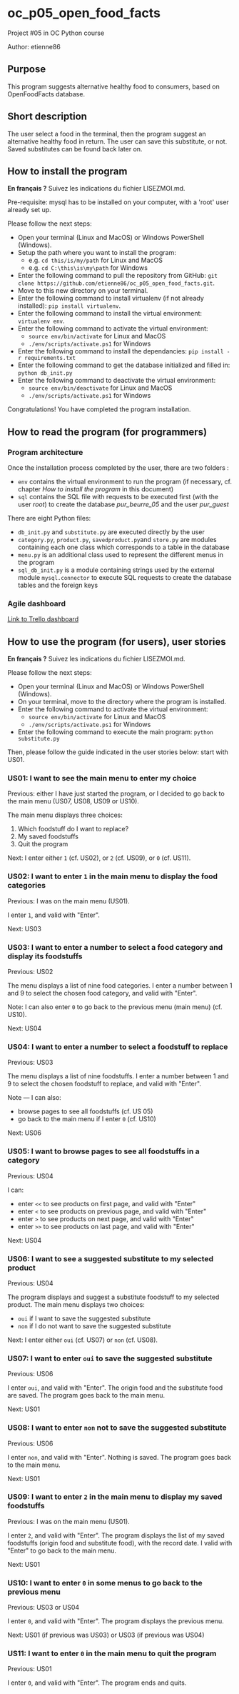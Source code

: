 # oc\_p05\_open\_food\_facts

Project #05 in OC Python course

Author: etienne86

## Purpose

This program suggests alternative healthy food to consumers, based on OpenFoodFacts database.

## Short description

The user select a food in the terminal, then the program suggest an alternative healthy food in return. The user can save this substitute, or not. Saved substitutes can be found back later on.

## How to install the program

**En français ?** Suivez les indications du fichier LISEZMOI.md.

Pre-requisite: mysql has to be installed on your computer, with a 'root' user already set up.

Please follow the next steps:
* Open your terminal (Linux and MacOS) or Windows PowerShell (Windows).
* Setup the path where you want to install the program:
    * e.g. `cd this/is/my/path` for Linux and MacOS
    * e.g. `cd C:\this\is\my\path` for Windows
* Enter the following command to pull the repository from GitHub: `git clone https://github.com/etienne86/oc_p05_open_food_facts.git`.
* Move to this new directory on your terminal.
* Enter the following command to install virtualenv (if not already installed): `pip install virtualenv`.
* Enter the following command to install the virtual environment: `virtualenv env`.
* Enter the following command to activate the virtual environment:
    * `source env/bin/activate` for Linux and MacOS
    * `./env/scripts/activate.ps1` for Windows
* Enter the following command to install the dependancies: `pip install -r requirements.txt`
* Enter the following command to get the database initialized and filled in: `python db_init.py`
* Enter the following command to deactivate the virtual environment:
    * `source env/bin/deactivate` for Linux and MacOS
    * `./env/scripts/activate.ps1` for Windows
    
Congratulations! You have completed the program installation.

## How to read the program (for programmers)

### Program architecture

Once the installation process completed by the user, there are two folders :
* `env` contains the virtual environment to run the program (if necessary, cf. chapter *How to install the program* in this document)
* `sql` contains the SQL file with requests to be executed first (with the user *root*) to create the database *pur_beurre_05* and the user *pur_guest*

There are eight Python files:
* `db_init.py` and `substitute.py` are executed directly by the user
* `category.py`, `product.py`, `savedproduct.py`and `store.py` are modules containing each one class which corresponds to a table in the database
* `menu.py` is an additional class used to represent the different menus in the program
* `sql_db_init.py` is a module containing strings used by the external module `mysql.connector` to execute SQL requests to create the database tables and the foreign keys

### Agile dashboard

[Link to Trello dashboard](https://trello.com/b/Q6r47F1d/e-barbier-oc-da-py-open-food-facts)

## How to use the program (for users), user stories

**En français ?** Suivez les indications du fichier LISEZMOI.md.

Please follow the next steps:
* Open your terminal (Linux and MacOS) or Windows PowerShell (Windows).
* On your terminal, move to the directory where the program is installed.
* Enter the following command to activate the virtual environment:
    * `source env/bin/activate` for Linux and MacOS
    * `./env/scripts/activate.ps1` for Windows
* Enter the following command to execute the main program: `python substitute.py`

Then, please follow the guide indicated in the user stories below: start with US01.

### US01: I want to see the main menu to enter my choice

Previous: either I have just started the program, or I decided to go back to the main menu (US07, US08, US09 or US10).

The main menu displays three choices:
1. Which foodstuff do I want to replace?
2. My saved foodstuffs
0. Quit the program

Next: I enter either `1` (cf. US02), or `2` (cf. US09), or `0` (cf. US11).

### US02: I want to enter `1` in the main menu to display the food categories

Previous: I was on the main menu (US01).

I enter `1`, and valid with "Enter".

Next: US03

### US03: I want to enter a number to select a food category and display its foodstuffs

Previous: US02

The menu displays a list of nine food categories. I enter a number between 1 and 9 to select the chosen food category, and valid with "Enter".

Note: I can also enter `0` to go back to the previous menu (main menu) (cf. US10).

Next: US04

### US04: I want to enter a number to select a foodstuff to replace

Previous: US03

The menu displays a list of nine foodstuffs. I enter a number between 1 and 9 to select the chosen foodstuff to replace, and valid with "Enter".

Note — I can also:
* browse pages to see all foodstuffs (cf. US 05)
* go back to the main menu if I enter `0` (cf. US10)

Next: US06

### US05: I want to browse pages to see all foodstuffs in a category

Previous: US04

I can:
* enter `<<` to see products on first page, and valid with "Enter"
* enter `<` to see products on previous page, and valid with "Enter"
* enter `>` to see products on next page, and valid with "Enter"
* enter `>>` to see products on last page, and valid with "Enter"

Next: US04

### US06: I want to see a suggested substitute to my selected product

Previous: US04

The program displays and suggest a substitute foodstuff to my selected product. The main menu displays two choices:
* `oui` if I want to save the suggested substitute
* `non` if I do not want to save the suggested substitute

Next: I enter either `oui` (cf. US07) or `non` (cf. US08).

### US07: I want to enter `oui` to save the suggested substitute

Previous: US06

I enter `oui`, and valid with "Enter". The origin food and the substitute food are saved. The program goes back to the main menu.

Next: US01

### US08: I want to enter `non` not to save the suggested substitute

Previous: US06

I enter `non`, and valid with "Enter". Nothing is saved. The program goes back to the main menu.

Next: US01

### US09: I want to enter `2` in the main menu to display my saved foodstuffs

Previous: I was on the main menu (US01).

I enter `2`, and valid with "Enter". The program displays the list of my saved foodstuffs (origin food and substitute food), with the record date. I valid with "Enter" to go back to the main menu.

Next: US01

### US10: I want to enter `0` in some menus to go back to the previous menu

Previous: US03 or US04

I enter `0`, and valid with "Enter". The program displays the previous menu.

Next: US01 (if previous was US03) or US03 (if previous was US04)

### US11: I want to enter `0` in the main menu to quit the program

Previous: US01

I enter `0`, and valid with "Enter".
The program ends and quits.
